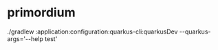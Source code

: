 # primordium

./gradlew :application:configuration:quarkus-cli:quarkusDev --quarkus-args='--help test'
